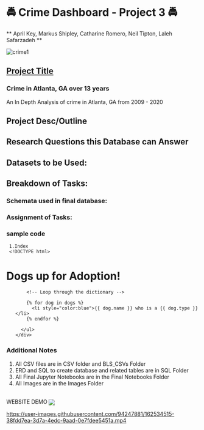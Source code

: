 
# :oncoming_police_car:  Crime Dashboard - Project 3 :oncoming_police_car: 

** April Key, Markus Shipley, Catharine Romero, Neil Tipton, Laleh Safarzadeh **
<br>


![crime1](https://user-images.githubusercontent.com/94247881/162579152-0b81907b-a88f-4379-bbab-07d6a48a5346.jpg)
<br>
## <ins>Project Title</ins> 

### Crime in Atlanta, GA over 13 years
An In Depth Analysis of crime in Atlanta, GA from 2009 - 2020

## Project Desc/Outline 


## Research Questions this Database can Answer 
    

## Datasets to be Used: 


## Breakdown of Tasks: 



### Schemata used in final database: 


### Assignment of Tasks: 

### sample code ###
     1.Index
     <!DOCTYPE html>
<html lang="en">

<head>
  <meta charset="UTF-8">
  <meta name="viewport" content="width=device-width, initial-scale=1.0">
  <meta http-equiv="X-UA-Compatible" content="ie=edge">
  <title>Animal Adoption!</title>
  <link rel="stylesheet" href="https://maxcdn.bootstrapcdn.com/bootstrap/3.3.7/css/bootstrap.min.css">
</head>

<body>
  <div class="container text-center">
    <h1 class="jumbotron">Dogs up for Adoption!</h1>
    <div>
      <ul style="list-style: none;">

        <!-- Loop through the dictionary -->
        
        {% for dog in dogs %}
          <li style="color:blue">{{ dog.name }} who is a {{ dog.type }}</li>
        {% endfor %}

      </ul>
    </div>
  </div>
</body>

</html>


### Additional Notes
 1. All CSV files are in CSV folder and BLS_CSVs Folder
 2. ERD and SQL to create database and related tables are in SQL Folder
 3. All Final Jupyter Notebooks are in the Final Notebooks Folder
 4. All Images are in the Images Folder

<br>
WEBSITE DEMO
<img valign="middle" src="https://img.shields.io/badge/See Below Sample Website Demo-brightgreen.svg">
<br>

https://user-images.githubusercontent.com/94247881/162534515-38fdd7ea-3d7a-4edc-9aad-0e7fdee5451a.mp4

